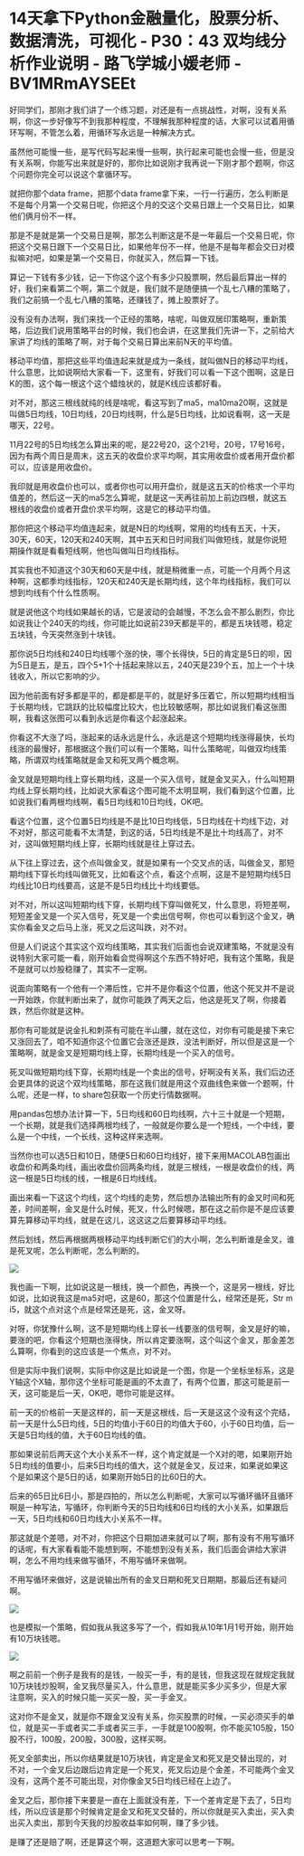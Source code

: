 # 14天拿下Python金融量化，股票分析、数据清洗，可视化 - P30：43 双均线分析作业说明 - 路飞学城小媛老师 - BV1MRmAYSEEt

好同学们，那刚才我们讲了一个练习题，对还是有一点挑战性，对啊，没有关系啊，你这一步好像写不到我那种程度，不理解我那种程度的话，大家可以试着用循环写啊，不管怎么着，用循环写永远是一种解决方式。

虽然他可能慢一些，是写代码写起来慢一些啊，执行起来可能也会慢一些，但是没有关系啊，你能写出来就是好的，那你比如说刚才我再说一下刚才那个题啊，你这个问题你完全可以说这个拿循环写。

就把你那个data frame，把那个data frame拿下来，一行一行遍历，怎么判断是不是每个月第一个交易日呢，你把这个月的交这个交易日跟上一个交易日比，如果他们俩月份不一样。

那是不是就是第一个交易日是啊，那怎么判断这是不是一年最后一个交易日呢，你把这个交易日跟下一个交易日比，如果他年份不一样，他是不是每年都会交日对模拟嘛对吧，如果是第一个交易日，你就买入，然后算一下钱。

算记一下钱有多少钱，记一下你这个这个有多少只股票啊，然后最后算出一样的好，我们来看第二个啊，第二个就是，我们就不是随便搞一个乱七八糟的策略了，我们之前搞一个乱七八糟的策略，还赚钱了，摊上股票好了。

没有没有办法啊，我们来找一个正经的策略，啥呢，叫做双居印策略啊，重新策略，后边我们说用策略平台的时候，我们也会讲，在这里我们先讲一下，之前给大家讲了均线的策略了啊，对于每个交易日算出来前N天的平均值。

移动平均值，那把这些平均值连起来就是成为一条线，就叫做N日的移动平均线，什么意思，比如说啊给大家看一下，这里有，好我们可以看一下这个图啊，这是日K的图，这个每一根这个这个蜡烛状的，就是K线应该都好看。

对不对，那这三根线就纯的线是啥呢，看这写到了ma5，ma10ma20啊，这就是叫做5日均线，10日均线，20日均线啊，什么是5日均线，比如说看啊，这一天是哪天，22号。

11月22号的5日均线怎么算出来的呢，是22号20，这个21号，20号，17号16号，因为有两个周日是周末，这五天的收盘价求平均啊，其实用收盘价或者用开盘价都可以，应该是用收盘价。

我印就是用收盘价也可以，或者你也可以用开盘价，就是这五天的价格求一个平均值差的，然后这一天的ma5怎么算呢，就是这一天再往前加上前边四根，就这五根线的收盘价或者开盘价求平均啊，这是它的移动平均值。

那你把这个移动平均值连起来，就是N日的均线啊，常用的均线有五天，十天，30天，60天，120天和240天啊，其中五天和日时间我们叫做短线，就是你说短期操作就是看看短线啊，他也叫做叫日均线指标。

其实我也不知道这个30天和60天是中线，就是稍微重一点，可能一个月两个月这种啊，这都季均线指标，120天和240天是长期均线，这个年均线指标，我们可以想到均线有个什么性质啊。

就是说他这个均线如果越长的话，它是波动的会越慢，不怎么会不那么剧烈，你比如说我让个240天的均线，你可能比如说前239天都是平的，都是五块钱嗯，稳定五块钱，今天突然涨到十块钱。

那你说5日均线和240日均线哪个涨的快，哪个长得快，5日的肯定是5日的呗，因为5日是五，是五，四个5+1个十括起来除以五，240天是239个五，加上一个十块钱收入，所以它影响的少。

因为他前面有好多都是平的，都是都是平的，就是好多压着它，所以短期均线相当于长期均线，它跳跃的比较幅度比较大，也比较敏感啊，那比如说我们看这张图啊，我看这张图可以看到永远是你看这个起涨起来。

你看这不大涨了吗，涨起来的话永远是什么，永远是这个短期均线涨得最快，长均线涨的最慢好，那根据这个我们可以有一个策略，叫什么策略呢，叫做双均线策略，所谓双均线策略就是金叉和死叉两个概念啊。

金叉就是短期均线上穿长期均线，这是一个买入信号，就是金叉买入，什么叫短期均线上穿长期均线，比如说大家看这个图可能不太明显啊，我们看到这个位置，比如说我们看两根均线啊，看5日均线和10日均线，OK吧。

看这个位置，这个位置5日均线是不是比10日均线低，5日均线在十均线下边，对不对好，那这可能看不太清楚，到这的话，5日均线是不是比十均线高了，对不对，这叫做短期均线上穿，长期均线就是往上穿过去。

从下往上穿过去，这个点叫做金叉，就是如果有一个交叉点的话，叫做金叉，那短期均线下穿长均线叫做死叉，比如看这个点，看这个点啊，这是不是短期均线5日均线比10日均线要高，这是不是5日均线比十均线要低。

对不对，所以这叫短期均线下穿，长期均线下穿叫做死叉，什么意思，将短差啊，短短差金叉是一个买入信号，死叉是一个卖出信号啊，你也可以看到这个金叉，确实你看金叉之后马上涨，死叉之后这叫跌，对不对。

但是人们说这个其实这个双均线策略，其实我们后面也会说双建策略，不就是没有说特别大家可能一看，刚开始看会觉得啊这个东西不特好吧，我有这个策略，我是不是就可以炒股稳赚了，其实不一定啊。

说面向策略有一个他有一个滞后性，它并不是你看这个位置，他这个死叉并不是说一开始跌，你就判断出来了，就你可能跌了两天之后，他这是死叉了啊，你接着跌，然后你就是这种。

那你有可能就是说金扎和刺茶有可能在半山腰，就在这位，对你有可能是接下来它又涨回去了，咱不知道你这个位置它会涨还是跌，没法判断好，所以但是这是一个策略啊，就是金叉是短期均线上穿，长期均线是一个买入的信号。

死叉叫做短期均线下穿，长期均线是一个卖出的信号，好啊没有关系，我们后边还会更具体的说这个双均线策略，那在这我们就是用这个双曲线色来做一个题啊，什么呢，还是一样，to share包获取一个历史行情数据啊。

用pandas包想办法计算一下，5日均线和60日均线啊，六十三十就是一个短期，一个长期，就是我们选择两根均线了，一般就是你要么是一个短线，一个中线，要么是一个中线，一个长线，这种这样来选啊。

当然你也可以选5日和10日，随便5日和60日均线好，接下来用MACOLAB包画出收盘价和两条均线，画出收盘价回两条均线，就是三根线，一根是收盘价的线，两这一根是5日均线的线，一根是6日均线线。

画出来看一下这这个均线，这个均线的走势，然后想办法输出所有的金叉时间和死差，时间差啊，金叉是什么时候，死叉，什么时候嗯，那在这之前你是不是应该要算先算移动平均线，就是在这儿，这这这之后要算移动平均线。

然后划线，然后再根据两根移动平均线判断它们的大小啊，怎么判断谁是金叉，谁是死叉呢，怎么判断呢，怎么判断的。



![](img/da51e16de6c970388d3281ddc9c03878_1.png)

我也画一下啊，比如说这是一根线，换一个颜色，再换一个，这是另一根线，好比如说，比如说我这是ma5对吧，这是60，那这个位置是什么，经常还是死，Str m i5，就这个点对这个点是经常还是死，这，金叉呀。

对呀，你犹豫什么啊，这不是短期均线上穿长一线要涨的信号啊，金叉是好的嘛，要涨的吧，你看这个短期也涨得快，所以肯定要涨啊，这个叫这个金叉，那金差怎么算啊，你看到的这应该是一个焦点，对不对。

但是实际中我们说啊，实际中你这是比如说是一个图，你是一个坐标坐标系，这是Y轴这个X轴，那你这个坐标可能是画的不太直了，有两个位置，那这可能是前一天，这可能是后一天，OK吧，嗯你可能是这样。

前一天的价格前一天是这样的，前一天是这根线，后一天是这这个没有这个完结，前一天是什么5日均线，5日的均值小于60日的均值大于60，小于60日均值，后一天是5日均线的值，大于60日均线的值。

那如果说前后两天这个大小关系不一样，这个肯定就是一个X对的嗯，如果刚开始5日均线的值要小，后来5日均线的值大，这个就是金叉，反过来，如果说如果这个是如果这个是5日的话，如果刚开始5日的比60日的大。

后来的65日比6日小，那是四拍的，所以怎么判断呢，大家可以写循环循环且循环啊是一种写法，写循环，你判断今天的5日均线和6日均线的大小关系，如果跟后一天，5日均线和60日均线大小关系不一样。

那这就是个差嗯，对不对，你把这个日期加进来就可以了啊，那有没有不用写循环的话呢，有大家看看能不能想到啊，不能想到没有关系，我们后面会讲给大家讲啊，怎么不用均线来做写循环，不用写循环来做啊。

不用写循环来做好，这是说输出所有的金叉日期和死叉日期期，那最后还有疑问啊。

![](img/da51e16de6c970388d3281ddc9c03878_3.png)

也是模拟一个策略，假如我从我这多写了一个，假如我从10年1月1号开始，刚开始有10万块钱嗯。

![](img/da51e16de6c970388d3281ddc9c03878_5.png)

啊之前前一个例子是我有的是钱，一般买一手，有的是钱，但我这现在就规定我就10万块钱炒股啊，金叉我尽量买入，什么意思，就是能买多少买多少，但是大家注意啊，买入的时候只能一买买一股，买一手金叉。

这对你不是金叉，就是你不跟金叉没有关系，你买股票的时候，一买必须买手的单位，就是买一手或者买二手或者买三手，一手就是100股啊，你不能买105股，150股不行，100股，200股，300股，这样买啊。

死叉全部卖出，所以你结果就是10万块钱，肯定是金叉和死叉是交替出现的，对不对，一个金叉后边跟后边肯定是一个死叉，死叉后边是个金差，不可能两个金叉没有，这两个差不可能出现，对你像金叉5日均线已经在上边了。

金叉之后，那你接下来要是一直在上面就没有差，下一个差肯定是下去了，5日均线，所以应该是那个时候肯定是金叉和死叉交替的，所以你就是买入卖出，买入卖出买入卖出，那到今天我的炒股收益率如何啊，赚了多少钱。

是赚了还是赔了啊，还是算这个啊，这道题大家可以思考一下啊。